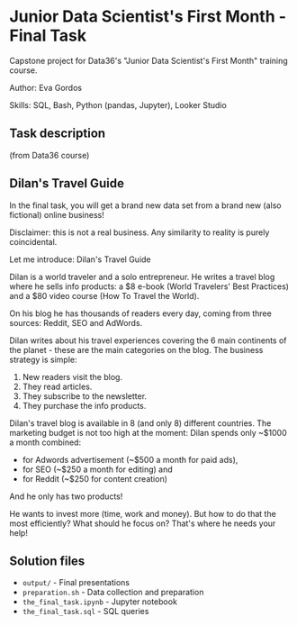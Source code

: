 # Junior Data Scientist's First Month - Final Task

Capstone project for Data36's "Junior Data Scientist's First Month" training course.

Author: Eva Gordos

Skills: SQL, Bash, Python (pandas, Jupyter), Looker Studio

## Task description

(from Data36 course)

## Dilan's Travel Guide 

In the final task, you will get a brand new data set from a brand new (also fictional) online business! 

Disclaimer: this is not a real business. Any similarity to reality is purely coincidental. 

Let me introduce: Dilan's Travel Guide

Dilan is a world traveler and a solo entrepreneur. He writes a travel blog where he sells info products: a $8 e-book (World Travelers' Best Practices) and a $80 video course (How To Travel the World). 

On his blog he has thousands of readers every day, coming from three sources: Reddit, SEO and AdWords. 

Dilan writes about his travel experiences covering the 6 main continents of the planet - these are the main categories on the blog. 
The business strategy is simple: 

 1.	New readers visit the blog.
 2.	They read articles.
 3.	They subscribe to the newsletter.
 4.	They purchase the info products.

Dilan's travel blog is available in 8 (and only 8) different countries. 
The marketing budget is not too high at the moment: Dilan spends only ~$1000 a month combined: 

 * for Adwords advertisement (~$500 a month for paid ads),
 * for SEO (~$250 a month for editing) and
 * for Reddit (~$250 for content creation)

And he only has two products!

He wants to invest more (time, work and money). But how to do that the most efficiently? What should he focus on?
That's where he needs your help!

## Solution files

 - `output/` - Final presentations
 - `preparation.sh` - Data collection and preparation
 - `the_final_task.ipynb` - Jupyter notebook
 - `the_final_task.sql` - SQL queries


